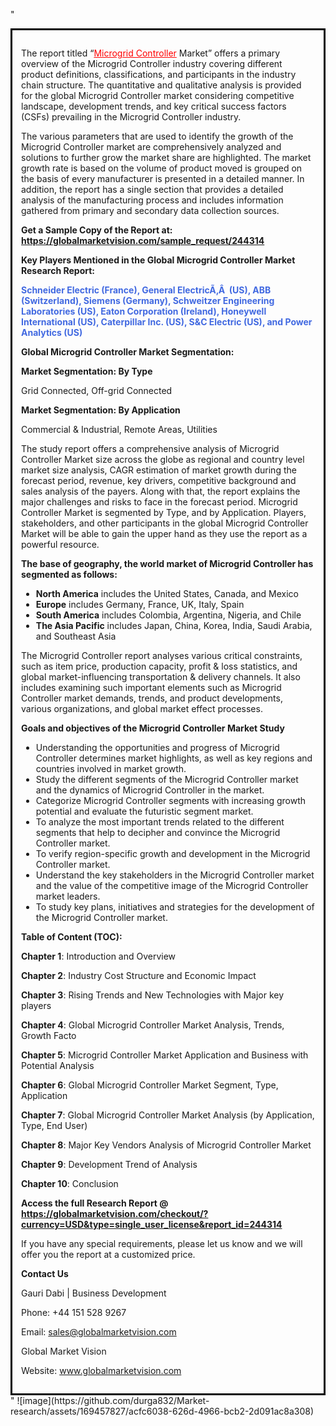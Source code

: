"<div style='border: 3px solid black; padding: 1em;'>

The report titled “<a style='color: #ff0000;' href='https://globalmarketvision.com/reports/global-microgrid-controller-market/244314'>Microgrid Controller</a> Market” offers a primary overview of the Microgrid Controller industry covering different product definitions, classifications, and participants in the industry chain structure. The quantitative and qualitative analysis is provided for the global Microgrid Controller market considering competitive landscape, development trends, and key critical success factors (CSFs) prevailing in the Microgrid Controller industry.

The various parameters that are used to identify the growth of the Microgrid Controller market are comprehensively analyzed and solutions to further grow the market share are highlighted. The market growth rate is based on the volume of product moved is grouped on the basis of every manufacturer is presented in a detailed manner. In addition, the report has a single section that provides a detailed analysis of the manufacturing process and includes information gathered from primary and secondary data collection sources.

<strong>Get a Sample Copy of the Report at:</strong><strong> <a style='color: #ff0000;' href='https://globalmarketvision.com/sample_request/244314?utm_source=linkedinPulse&utm_medium=Durga&utm_campaign=Durga'><strong>https://globalmarketvision.com/sample_request/244314</strong></a></strong>

<strong>Key Players Mentioned in the Global Microgrid Controller Market Research Report:</strong>

<strong style='color: #4169e1;'>Schneider Electric (France), General ElectricÃ‚Â  (US), ABB (Switzerland), Siemens (Germany), Schweitzer Engineering Laboratories (US), Eaton Corporation (Ireland), Honeywell International (US), Caterpillar Inc. (US), S&C Electric (US), and Power Analytics (US)</strong>

<strong>Global Microgrid Controller Market Segmentation:</strong>

<strong>Market Segmentation: By Type</strong>

Grid Connected, Off-grid Connected

<strong>Market Segmentation: By Application</strong>

Commercial & Industrial, Remote Areas, Utilities

The study report offers a comprehensive analysis of Microgrid Controller Market size across the globe as regional and country level market size analysis, CAGR estimation of market growth during the forecast period, revenue, key drivers, competitive background and sales analysis of the payers. Along with that, the report explains the major challenges and risks to face in the forecast period. Microgrid Controller Market is segmented by Type, and by Application. Players, stakeholders, and other participants in the global Microgrid Controller Market will be able to gain the upper hand as they use the report as a powerful resource.

<strong>The base of geography, the world market of Microgrid Controller has segmented as follows:</strong>
<ul>
  <li><strong>North America</strong> includes the United States, Canada, and Mexico</li>
  <li><strong>Europe</strong> includes Germany, France, UK, Italy, Spain</li>
  <li><strong>South America</strong> includes Colombia, Argentina, Nigeria, and Chile</li>
  <li><strong>The Asia Pacific</strong> includes Japan, China, Korea, India, Saudi Arabia, and Southeast Asia</li>
</ul>
The Microgrid Controller report analyses various critical constraints, such as item price, production capacity, profit &amp; loss statistics, and global market-influencing transportation &amp; delivery channels. It also includes examining such important elements such as Microgrid Controller market demands, trends, and product developments, various organizations, and global market effect processes.

<strong>Goals and objectives of the Microgrid Controller Market Study</strong>
<ul>
  <li>Understanding the opportunities and progress of Microgrid Controller determines market highlights, as well as key regions and countries involved in market growth.</li>
  <li>Study the different segments of the Microgrid Controller market and the dynamics of Microgrid Controller in the market.</li>
  <li>Categorize Microgrid Controller segments with increasing growth potential and evaluate the futuristic segment market.</li>
  <li>To analyze the most important trends related to the different segments that help to decipher and convince the Microgrid Controller market.</li>
  <li>To verify region-specific growth and development in the Microgrid Controller market.</li>
  <li>Understand the key stakeholders in the Microgrid Controller market and the value of the competitive image of the Microgrid Controller market leaders.</li>
  <li>To study key plans, initiatives and strategies for the development of the Microgrid Controller market.</li>
</ul>
<strong>Table of Content (TOC):</strong>

<strong>Chapter 1</strong>: Introduction and Overview

<strong>Chapter 2</strong>: Industry Cost Structure and Economic Impact

<strong>Chapter 3</strong>: Rising Trends and New Technologies with Major key players

<strong>Chapter 4</strong>: Global Microgrid Controller Market Analysis, Trends, Growth Facto

<strong>Chapter 5</strong>: Microgrid Controller Market Application and Business with Potential Analysis

<strong>Chapter 6</strong>: Global Microgrid Controller Market Segment, Type, Application

<strong>Chapter 7</strong>: Global Microgrid Controller Market Analysis (by Application, Type, End User)

<strong>Chapter 8</strong>: Major Key Vendors Analysis of Microgrid Controller Market

<strong>Chapter 9</strong>: Development Trend of Analysis

<strong>Chapter 10</strong>: Conclusion

<strong>Access the full Research Report </strong><strong>@</strong><strong> <strong><a style='color: #ff0000;' href='https://globalmarketvision.com/checkout/?currency=USD&type=single_user_license&report_id=244314?utm_source=linkedinPulse&utm_medium=Durga&utm_campaign=Durga'>https://globalmarketvision.com/checkout/?currency=USD&type=single_user_license&report_id=244314</a></strong>
</strong>

If you have any special requirements, please let us know and we will offer you the report at a customized price.

<strong>Contact Us</strong>

Gauri Dabi | Business Development

Phone: +44 151 528 9267

Email: <a href='mailto:sales@globalmarketvision.com'>sales@globalmarketvision.com</a>

Global Market Vision

Website: <a href='http://www.globalmarketvision.com/'>www.globalmarketvision.com</a>

</div>"
![image](https://github.com/durga832/Market-research/assets/169457827/acfc6038-626d-4966-bcb2-2d091ac8a308)
